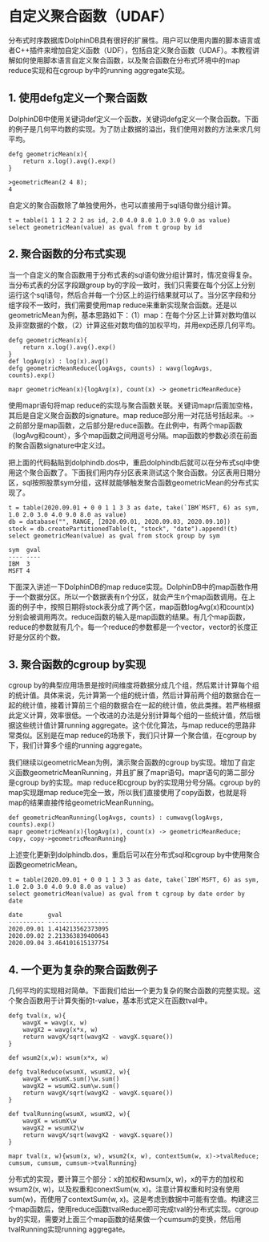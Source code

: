 # 自定义聚合函数（UDAF）

分布式时序数据库DolphinDB具有很好的扩展性。用户可以使用内置的脚本语言或者C++插件来增加自定义函数（UDF），包括自定义聚合函数（UDAF）。本教程讲解如何使用脚本语言自定义聚合函数，以及聚合函数在分布式环境中的map reduce实现和在cgroup by中的running aggregate实现。

## 1. 使用defg定义一个聚合函数 

DolphinDB中使用关键词def定义一个函数，关键词defg定义一个聚合函数。下面的例子是几何平均数的实现。为了防止数据的溢出，我们使用对数的方法来求几何平均。
```
defg geometricMean(x){
    return x.log().avg().exp()
}

>geometricMean(2 4 8);
4
```

自定义的聚合函数除了单独使用外，也可以直接用于sql语句做分组计算。
```
t = table(1 1 1 2 2 2 as id, 2.0 4.0 8.0 1.0 3.0 9.0 as value)
select geometricMean(value) as gval from t group by id
```

## 2. 聚合函数的分布式实现

当一个自定义的聚合函数用于分布式表的sql语句做分组计算时，情况变得复杂。当分布式表的分区字段跟group by的字段一致时，我们只需要在每个分区上分别运行这个sql语句，然后合并每一个分区上的运行结果就可以了。当分区字段和分组字段不一致时，我们需要使用map reduce来重新实现聚合函数。还是以geometricMean为例，基本思路如下：（1）map：在每个分区上计算对数均值以及非空数据的个数，（2）计算这些对数均值的加权平均，并用exp还原几何平均。
```
defg geometricMean(x){
    return x.log().avg().exp()
}
def logAvg(x) : log(x).avg()
defg geometricMeanReduce(logAvgs, counts) : wavg(logAvgs, counts).exp()

mapr geometricMean(x){logAvg(x), count(x) -> geometricMeanReduce}
```
使用mapr语句将map reduce的实现与聚合函数关联。关键词mapr后面加空格，其后是自定义聚合函数的signature。map reduce部分用一对花括号括起来。`->`之前部分是map函数，之后部分是reduce函数。在此例中，有两个map函数（logAvg和count），多个map函数之间用逗号分隔。map函数的参数必须在前面的聚合函数signature中定义过。

把上面的代码黏贴到dolphindb.dos中，重启dolphindb后就可以在分布式sql中使用这个聚合函数了。下面我们用内存分区表来测试这个聚合函数。分区表用日期分区，sql按照股票sym分组，这样就能够触发聚合函数geometricMean的分布式实现了。
```
t = table(2020.09.01 + 0 0 1 1 3 3 as date, take(`IBM`MSFT, 6) as sym, 1.0 2.0 3.0 4.0 9.0 8.0 as value)
db = database("", RANGE, [2020.09.01, 2020.09.03, 2020.09.10])
stock = db.createPartitionedTable(t, "stock", "date").append!(t)
select geometricMean(value) as gval from stock group by sym

sym  gval
---- ----
IBM  3
MSFT 4
```
下面深入讲述一下DolphinDB的map reduce实现。DolphinDB中的map函数作用于一个数据分区。所以一个数据表有n个分区，就会产生n个map函数调用。在上面的例子中，按照日期将stock表分成了两个区，map函数logAvg(x)和count(x)分别会被调用两次。reduce函数的输入是map函数的结果。有几个map函数，reduce的参数就有几个。每一个reduce的参数都是一个vector，vector的长度正好是分区的个数。

## 3. 聚合函数的cgroup by实现

cgroup by的典型应用场景是按时间维度将数据分成几个组，然后累计计算每个组的统计值。具体来说，先计算第一个组的统计值，然后计算前两个组的数据合在一起的统计值，接着计算前三个组的数据合在一起的统计值，依此类推。若严格根据此定义计算，效率很低。一个改进的办法是分别计算每个组的一些统计值，然后根据这些统计值计算running aggregate。这个优化算法，与map reduce的思路非常类似。区别是在map reduce的场景下，我们只计算一个聚合值，在cgroup by下，我们计算多个组的running aggregate。

我们继续以geometricMean为例，演示聚合函数的cgroup by实现。增加了自定义函数geometricMeanRunning，并且扩展了mapr语句。mapr语句的第二部分是cgroup by的实现。map reduce和cgroup by的实现用分号分隔。cgroup by的map实现跟map reduce完全一致，所以我们直接使用了copy函数，也就是将map的结果直接传给geometricMeanRunning。
```
def geometricMeanRunning(logAvgs, counts) : cumwavg(logAvgs, counts).exp()
mapr geometricMean(x){logAvg(x), count(x) -> geometricMeanReduce; copy, copy->geometricMeanRunning}
```
上述变化更新到dolphindb.dos，重启后可以在分布式sql和cgroup by中使用聚合函数geometricMean。
```
t = table(2020.09.01 + 0 0 1 1 3 3 as date, take(`IBM`MSFT, 6) as sym, 1.0 2.0 3.0 4.0 9.0 8.0 as value)
select geometricMean(value) as gval from t cgroup by date order by date

date       gval
---------- -----------------
2020.09.01 1.414213562373095
2020.09.02 2.213363839400643
2020.09.04 3.464101615137754
```

## 4. 一个更为复杂的聚合函数例子

几何平均的实现相对简单。下面我们给出一个更为复杂的聚合函数的完整实现。这个聚合函数用于计算失衡的t-value，基本形式定义在函数tval中。
```
defg tval(x, w){
	wavgX = wavg(x, w)
	wavgX2 = wavg(x*x, w)
	return wavgX/sqrt(wavgX2 - wavgX.square())
}

def wsum2(x,w): wsum(x*x, w)

defg tvalReduce(wsumX, wsumX2, w){
	wavgX = wsumX.sum()\w.sum()
	wavgX2 = wsumX2.sum\w.sum()
	return wavgX/sqrt(wavgX2 - wavgX.square())
}

def tvalRunning(wsumX, wsumX2, w){
	wavgX = wsumX\w
	wavgX2 = wsumX2\w
	return wavgX/sqrt(wavgX2 - wavgX.square())
}

mapr tval(x, w){wsum(x, w), wsum2(x, w), contextSum(w, x)->tvalReduce; cumsum, cumsum, cumsum->tvalRunning}
```
分布式的实现，要计算三个部分：x的加权和wsum(x, w)，x的平方的加权和wsum2(x, w)，以及权重和conextSum(w, x)。注意计算权重和时没有使用sum(w)，而使用了contextSum(w, x)。这是考虑到数据中可能有空值。构建这三个map函数后，使用reduce函数tvalReduce即可完成tval的分布式实现。cgroup by的实现，需要对上面三个map函数的结果做一个cumsum的变换，然后用tvalRunning实现running aggregate。